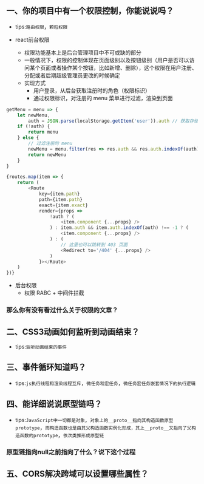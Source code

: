 ## 一、你的项目中有一个权限控制，你能说说吗？
- tips:`路由权限`，`颗粒权限`

- react前台权限
  - 权限功能基本上是后台管理项目中不可或缺的部分
  - 一般情况下，权限的控制体现在页面级别以及按钮级别（用户是否可以访问某个页面或者操作某个按钮，比如新增、删除），这个权限在用户注册、分配或者后期超级管理员更改的时候确定
  - 实现方式
    - 用户登录，从后台获取注册时的角色（权限标识）
    - 通过权限标识，对注册的 menu 菜单进行过滤，渲染到页面

```js
getMenu = menu => {
    let newMenu,
        auth = JSON.parse(localStorage.getItem('user')).auth // 获取存储的用户权限标识
    if (!auth) {
        return menu
    } else {
        // 过滤注册的 menu
        newMenu = menu.filter(res => res.auth && res.auth.indexOf(auth) !== -1)
        return newMenu
    }
}
```

```js
{routes.map(item => {
    return (
        <Route
            key={item.path}
            path={item.path}
            exact={item.exact}
            render={props =>
                !auth ? (
                    <item.component {...props} />
                ) : item.auth && item.auth.indexOf(auth) !== -1 ? (
                    <item.component {...props} />
                ) : (
                    // 这里也可以跳转到 403 页面
                    <Redirect to='/404' {...props} />
                )
            }></Route>
    )
})}
```




- 后台权限
  - 权限 RABC + 中间件拦截

### 那么你有没有看过什么关于权限的文章？

## 二、CSS3动画如何监听到动画结束？
- tips:`监听动画结束的事件`

## 三、事件循环知道吗？
- tips:`js执行线程和渲染线程互斥`，`微任务和宏任务`，`微任务宏任务嵌套情况下的执行逻辑`

## 四、能详细说说原型链吗？
- tips:`JavaScript中一切都是对象`，`对象上的__proto__指向其构造函数原型prototype`，`而构造函数也是由其父构造函数实例化形成，其上__proto__又指向了父构造函数的prototype`，`依次类推形成原型链`

### 原型链指向null之前指向了什么？说下这个过程

## 五、CORS解决跨域可以设置哪些属性？

